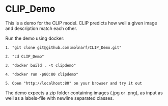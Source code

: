 # CLIP_Demo
This is a demo for the CLIP model.
CLIP predicts how well a given image and description match each other.


Run the demo using docker:

    1. "git clone git@github.com:molnarf/CLIP_Demo.git"

    2. "cd CLIP_Demo"

    3. "docker build . -t clipdemo"

    4. "docker run -p80:80 clipdemo"
    
    5. Open "http://localhost:80" on your browser and try it out


The demo expects a zip folder containing images (.jpg or .png), as input as well as a labels-file with newline separated classes.
